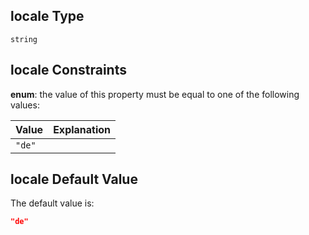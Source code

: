 ## locale Type

`string`

## locale Constraints

**enum**: the value of this property must be equal to one of the following values:

| Value  | Explanation |
| :----- | :---------- |
| `"de"` |             |

## locale Default Value

The default value is:

```json
"de"
```
